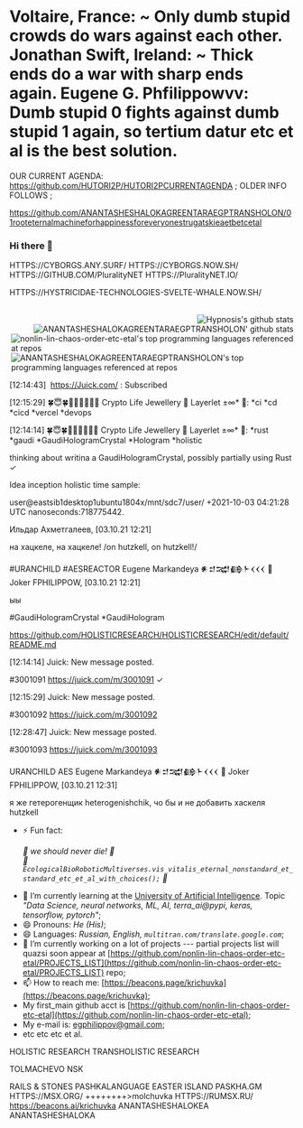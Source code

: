# Voltaire, France: ~ Only dumb stupid crowds do wars against each other. Jonathan Swift, Ireland: ~ Thick ends do a war with sharp ends again. Eugene G. Phfilippowvv: Dumb stupid 0 fights against dumb stupid 1 again, so tertium datur etc et al is the best solution.


OUR CURRENT AGENDA: https://github.com/HUTORI2P/HUTORI2PCURRENTAGENDA ; OLDER INFO FOLLOWS ; 

https://github.com/ANANTASHESHALOKAGREENTARAEGPTRANSHOLON/01rooteternalmachineforhappinessforeveryonestrugatskieaetbetcetal

<!--
**asmexcaliburwoods/asmexcaliburwoods** is a ✨ _special_ ✨ repository because its `README.md` (this file) appears on your GitHub profile.

Here are some ideas to get you started:

- 🔭 I’m currently working on ...
- 🌱 I’m currently learning ...
- 👯 I’m looking to collaborate on ...
- 🤔 I’m looking for help with ...
- 💬 Ask me about ...
- 📫 How to reach me: ...
- 😄 Pronouns: ...
- ⚡ Fun fact: ...
-->

### Hi there 👋

HTTPS://CYBORGS.ANY.SURF/ HTTPS://CYBORGS.NOW.SH/ HTTPS://GITHUB.COM/PluralityNET HTTPS://PluralityNET.IO/

HTTPS://HYSTRICIDAE-TECHNOLOGIES-SVELTE-WHALE.NOW.SH/

<br clear=all>

<img align="right" src="https://github-readme-stats.vercel.app/api?username=nonlin-lin-chaos-order-etc-etal&show_icons=true&icon_color=0366d6&bg_color=ffffff&hide_title=true&hide=contribs&include_all_commits=true" alt="Hypnosis's github stats"/>

<br clear=all>

<img align="right" src="https://github-readme-stats.vercel.app/api?username=ANANTASHESHALOKAGREENTARAEGPTRANSHOLON&show_icons=true&icon_color=0366d6&bg_color=ffffff&hide_title=true&hide=contribs&include_all_commits=true" alt="ANANTASHESHALOKAGREENTARAEGPTRANSHOLON' github stats"/>

<br clear=all>

<img align="right" src="https://github-readme-stats.vercel.app/api/top-langs/?username=nonlin-lin-chaos-order-etc-etal&layout=compact&hide=html" alt="nonlin-lin-chaos-order-etc-etal's top programming languages referenced at repos"/>

<br clear=all>

<img align="right" src="https://github-readme-stats.vercel.app/api/top-langs/?username=ANANTASHESHALOKAGREENTARAEGPTRANSHOLON&layout=compact&hide=html" alt="ANANTASHESHALOKAGREENTARAEGPTRANSHOLON's top programming languages referenced at repos"/>

<br clear=all>


‎[12:14:43] ‎ https://Juick.com/ ‎: Subscribed

‎[12:15:29] ‎🍀😇🍀🐝💞🧙🌈🐁💚
Crypto Life Jewellery 💎 Layerlet ±∞* 💚‎:
*ci *cd *cicd *vercel *devops

[12:14:14] ‎🍀😇🍀🐝💞🧙🌈🐁💚
Crypto Life Jewellery 💎 Layerlet ±∞* 💚‎:
*rust *gaudi *GaudiHologramCrystal *Hologram *holistic

thinking about writina a GaudiHologramCrystal, possibly partially using Rust ✓

Idea inception holistic time sample:

user@eastsib1desktop1ubuntu1804x/mnt/sdc7/user/ +2021-10-03 04:21:28 UTC nanoseconds:718775442.

Ильдар Ахметгалеев, [03.10.21 12:21]

на хацкеле, на хацкеле! /on hutzkell, on hutzkell!/

#URANCHILD #AESREACTOR Eugene Markandeya 𒀭𒄑𒉋𒂵𒈨𒌋𒌋𒌋 🐡 Joker FPHILIPPOW, [03.10.21 12:21]

ыы

#GaudiHologramCrystal *GaudiHologram

https://github.com/HOLISTICRESEARCH/HOLISTICRESEARCH/edit/default/README.md

‎[12:14:14] ‎Juick‎: New message posted.

#3001091 https://juick.com/m/3001091 ✓

‎[12:15:29] ‎Juick‎: New message posted.

#3001092 https://juick.com/m/3001092

‎[12:28:47] ‎Juick‎: New message posted.

#3001093 https://juick.com/m/3001093

URANCHILD AES Eugene Markandeya 𒀭𒄑𒉋𒂵𒈨𒌋𒌋𒌋 🐡 Joker FPHILIPPOW, [03.10.21 12:31]

я же гетерогенщик heterogenishchik, чо бы и не добавить хаскеля hutzkell



<!--
**nonlin-lin-chaos-order-etc-etal/nonlin-lin-chaos-order-etc-etal** is a ✨ _special_ ✨ repository because its `README.md` (this file) appears on your GitHub profile.

Here are some ideas to get you started:

- 👯 I’m looking to collaborate on ...
- 🤔 I’m looking for help with ...
- 💬 Ask me about ...
-->
- ⚡ Fun fact: <em><p>
      :green_heart: we should never die! :green_heart:<br clear="all"/>
      :green_heart: `EcologicalBioRoboticMultiverses.vis_vitalis_eternal_nonstandard_et_standard_etc_et_al_with_choices();` :green_heart:
  </p></em>
- 🌱 I’m currently learning at the [University of Artificial Intelligence](https://neural-university.ru/). Topic <em>"Data Science, neural networks, ML, AI, terra_ai@pypi, keras, tensorflow, pytorch"</em>;
- 😄 Pronouns: <em>He (His)</em>;
- 😄 Languages: <em>Russian, English, `multitran.com/translate.google.com`</em>;
- 🔭 I’m currently working on a lot of projects --- partial projects list will quazsi soon appear at [https://github.com/nonlin-lin-chaos-order-etc-etal/PROJECTS_LIST](https://github.com/nonlin-lin-chaos-order-etc-etal/PROJECTS_LIST) repo;
- 📫 How to reach me: [https://beacons.page/krichuvka](https://beacons.page/krichuvka);
- My first_main github acct is [https://github.com/nonlin-lin-chaos-order-etc-etal](https://github.com/nonlin-lin-chaos-order-etc-etal);
- My e-mail is: [egphilippov@gmail.com](mailto:egphilippov@gmail.com);
- etc etc etc et al.





HOLISTIC RESEARCH 
TRANSHOLISTIC RESEARCH 







TOLMACHEVO NSK

RAILS & STONES PASHKALANGUAGE EASTER ISLAND PASKHA.GM HTTPS://MSX.ORG/ ++++++++>molchuvka HTTPS://RUMSX.RU/ https://beacons.ai/krichuvka ANANTASHESHALOKEA ANANTASHESHALOKA
